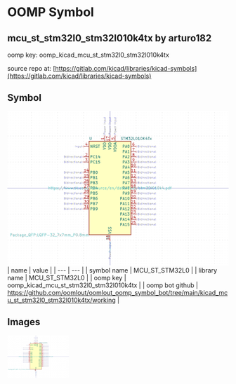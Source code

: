 # OOMP Symbol  
## mcu_st_stm32l0_stm32l010k4tx  by arturo182  
  
oomp key: oomp_kicad_mcu_st_stm32l0_stm32l010k4tx  
  
source repo at: [https://gitlab.com/kicad/libraries/kicad-symbols](https://gitlab.com/kicad/libraries/kicad-symbols)  
## Symbol  
  
[![working.png](working_600.png)](working.png)  
| name | value | 
| --- | --- | 
| symbol name | MCU_ST_STM32L0 | 
| library name | MCU_ST_STM32L0 | 
| oomp key | oomp_kicad_mcu_st_stm32l0_stm32l010k4tx | 
| oomp bot github | https://github.com/oomlout/oomlout_oomp_symbol_bot/tree/main/kicad_mcu_st_stm32l0_stm32l010k4tx/working | 
## Images  
  
[![working.png](working_140.png)](working.png)  
